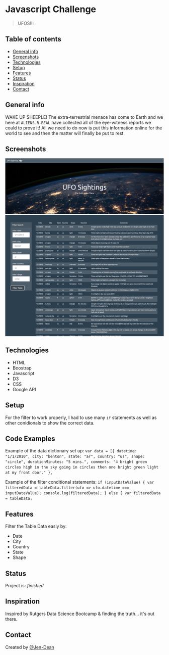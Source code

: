 # Javascript Challenge
> UFOS!!!

## Table of contents
* [General info](#general-info)
* [Screenshots](#screenshots)
* [Technologies](#technologies)
* [Setup](#setup)
* [Features](#features)
* [Status](#status)
* [Inspiration](#inspiration)
* [Contact](#contact)

## General info
WAKE UP SHEEPLE! The extra-terrestrial menace has come to Earth and we here at `ALIENS-R-REAL` have collected all of the eye-witness reports we could to prove it! All we need to do now is put this information online for the world to see and then the matter will finally be put to rest.

## Screenshots
![Example screenshot](https://github.com/Jen-Dean/javascript-challenge/blob/main/Images/Screen%20Shot%202020-12-13%20at%2012.51.37%20PM.png)
![Example 2](https://github.com/Jen-Dean/javascript-challenge/blob/main/Images/Screen%20Shot%202020-12-13%20at%2012.51.46%20PM.png)

## Technologies
* HTML
* Boostrap
* Javascript
* D3
* CSS
* Google API

## Setup
For the filter to work properly, I had to use many `if` statements as well as other conidionals to show the correct data.

## Code Examples
Example of the data dictionary set up:
`var data = [{
    datetime: "1/1/2010",
    city: "benton",
    state: "ar",
    country: "us",
    shape: "circle",
    durationMinutes: "5 mins.",
    comments: "4 bright green circles high in the sky going in circles then one bright green light at my front door."
  },`
  
  Example of the filter conditional statements:
  `if (inputDateValue) {
        var filteredData = tableData.filter(ufo => ufo.datetime === inputDateValue);
        console.log(filteredData);
    } else {
        var filteredData = tableData;`

## Features
Filter the Table Data easiy by:
* Date
* City
* Country
* State
* Shape

## Status
Project is: _finished_

## Inspiration
Inspired by Rutgers Data Science Bootcamp & finding the truth... it's out there. 

## Contact
Created by [@Jen-Dean](https://github.com/Jen-Dean)
